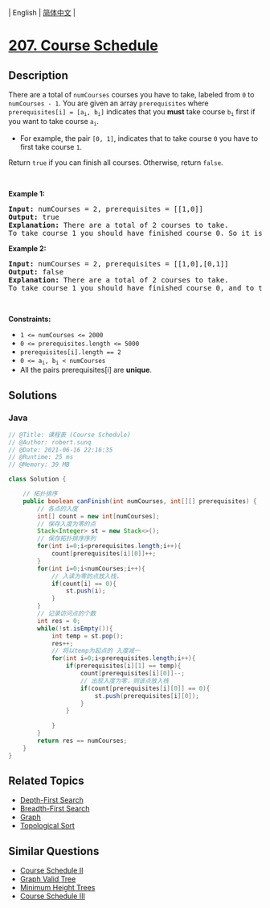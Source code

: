 
| English | [简体中文](README.md) |

# [207. Course Schedule](https://leetcode.cn//problems/course-schedule/)

## Description

<p>There are a total of <code>numCourses</code> courses you have to take, labeled from <code>0</code> to <code>numCourses - 1</code>. You are given an array <code>prerequisites</code> where <code>prerequisites[i] = [a<sub>i</sub>, b<sub>i</sub>]</code> indicates that you <strong>must</strong> take course <code>b<sub>i</sub></code> first if you want to take course <code>a<sub>i</sub></code>.</p>

<ul>
	<li>For example, the pair <code>[0, 1]</code>, indicates that to take course <code>0</code> you have to first take course <code>1</code>.</li>
</ul>

<p>Return <code>true</code> if you can finish all courses. Otherwise, return <code>false</code>.</p>

<p>&nbsp;</p>
<p><strong class="example">Example 1:</strong></p>

<pre>
<strong>Input:</strong> numCourses = 2, prerequisites = [[1,0]]
<strong>Output:</strong> true
<strong>Explanation:</strong> There are a total of 2 courses to take. 
To take course 1 you should have finished course 0. So it is possible.
</pre>

<p><strong class="example">Example 2:</strong></p>

<pre>
<strong>Input:</strong> numCourses = 2, prerequisites = [[1,0],[0,1]]
<strong>Output:</strong> false
<strong>Explanation:</strong> There are a total of 2 courses to take. 
To take course 1 you should have finished course 0, and to take course 0 you should also have finished course 1. So it is impossible.
</pre>

<p>&nbsp;</p>
<p><strong>Constraints:</strong></p>

<ul>
	<li><code>1 &lt;= numCourses &lt;= 2000</code></li>
	<li><code>0 &lt;= prerequisites.length &lt;= 5000</code></li>
	<li><code>prerequisites[i].length == 2</code></li>
	<li><code>0 &lt;= a<sub>i</sub>, b<sub>i</sub> &lt; numCourses</code></li>
	<li>All the pairs prerequisites[i] are <strong>unique</strong>.</li>
</ul>


## Solutions


### Java

```Java
// @Title: 课程表 (Course Schedule)
// @Author: robert.sunq
// @Date: 2021-06-16 22:16:35
// @Runtime: 25 ms
// @Memory: 39 MB

class Solution {

    // 拓扑排序
    public boolean canFinish(int numCourses, int[][] prerequisites) {
        // 各点的入度
        int[] count = new int[numCourses];
        // 保存入度为零的点
        Stack<Integer> st = new Stack<>();
        // 保存拓扑排序序列
        for(int i=0;i<prerequisites.length;i++){
            count[prerequisites[i][0]]++;
        }
        for(int i=0;i<numCourses;i++){
            // 入读为零的点放入栈，
            if(count[i] == 0){
                st.push(i);
            }
        }
        // 记录访问点的个数
        int res = 0;
        while(!st.isEmpty()){
            int temp = st.pop();
            res++;
            // 将以temp为起点的 入度减一
            for(int i=0;i<prerequisites.length;i++){
                if(prerequisites[i][1] == temp){
                    count[prerequisites[i][0]]--;
                    // 出现入度为零，则该点放入栈
                    if(count[prerequisites[i][0]] == 0){
                        st.push(prerequisites[i][0]);
                    }
                }
                
            }
        }
        return res == numCourses;
    }
}
```



## Related Topics

- [Depth-First Search](https://leetcode.cn//tag/depth-first-search)
- [Breadth-First Search](https://leetcode.cn//tag/breadth-first-search)
- [Graph](https://leetcode.cn//tag/graph)
- [Topological Sort](https://leetcode.cn//tag/topological-sort)

## Similar Questions

- [Course Schedule II](../course-schedule-ii/README_EN.md)
- [Graph Valid Tree](../graph-valid-tree/README_EN.md)
- [Minimum Height Trees](../minimum-height-trees/README_EN.md)
- [Course Schedule III](../course-schedule-iii/README_EN.md)
